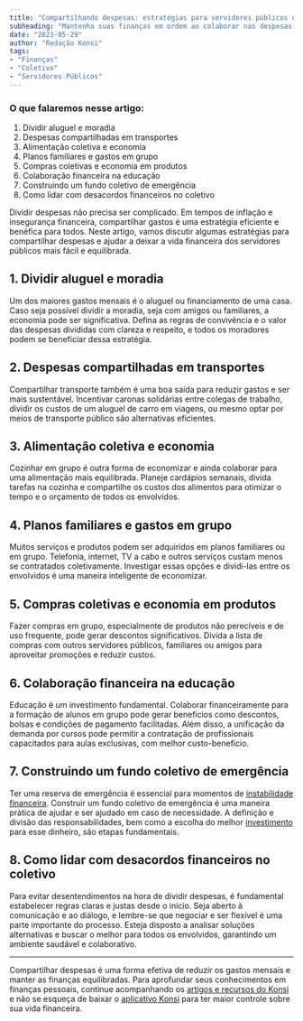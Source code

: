 ```yaml
---
title: "Compartilhando despesas: estratégias para servidores públicos no coletivo"
subheading: "Mantenha suas finanças em ordem ao colaborar nas despesas com colegas e familiares."
date: "2023-05-29"
author: "Redação Konsi"
tags:
- "Finanças"
- "Coletivo"
- "Servidores Públicos"
---
```


### O que falaremos nesse artigo:

1. Dividir aluguel e moradia
2. Despesas compartilhadas em transportes
3. Alimentação coletiva e economia
4. Planos familiares e gastos em grupo
5. Compras coletivas e economia em produtos
6. Colaboração financeira na educação
7. Construindo um fundo coletivo de emergência
8. Como lidar com desacordos financeiros no coletivo

Dividir despesas não precisa ser complicado. Em tempos de inflação e insegurança financeira, compartilhar gastos é uma estratégia eficiente e benéfica para todos. Neste artigo, vamos discutir algumas estratégias para compartilhar despesas e ajudar a deixar a vida financeira dos servidores públicos mais fácil e equilibrada.

## 1. Dividir aluguel e moradia

Um dos maiores gastos mensais é o aluguel ou financiamento de uma casa. Caso seja possível dividir a moradia, seja com amigos ou familiares, a economia pode ser significativa. Defina as regras de convivência e o valor das despesas divididas com clareza e respeito, e todos os moradores podem se beneficiar dessa estratégia.

## 2. Despesas compartilhadas em transportes

Compartilhar transporte também é uma boa saída para reduzir gastos e ser mais sustentável. Incentivar caronas solidárias entre colegas de trabalho, dividir os custos de um aluguel de carro em viagens, ou mesmo optar por meios de transporte público são alternativas eficientes.

## 3. Alimentação coletiva e economia

Cozinhar em grupo é outra forma de economizar e ainda colaborar para uma alimentação mais equilibrada. Planeje cardápios semanais, divida tarefas na cozinha e compartilhe os custos dos alimentos para otimizar o tempo e o orçamento de todos os envolvidos.

## 4. Planos familiares e gastos em grupo

Muitos serviços e produtos podem ser adquiridos em planos familiares ou em grupo. Telefonia, internet, TV a cabo e outros serviços custam menos se contratados coletivamente. Investigar essas opções e dividi-las entre os envolvidos é uma maneira inteligente de economizar.

## 5. Compras coletivas e economia em produtos

Fazer compras em grupo, especialmente de produtos não perecíveis e de uso frequente, pode gerar descontos significativos. Divida a lista de compras com outros servidores públicos, familiares ou amigos para aproveitar promoções e reduzir custos.

## 6. Colaboração financeira na educação

Educação é um investimento fundamental. Colaborar financeiramente para a formação de alunos em grupo pode gerar benefícios como descontos, bolsas e condições de pagamento facilitadas. Além disso, a unificação da demanda por cursos pode permitir a contratação de profissionais capacitados para aulas exclusivas, com melhor custo-benefício.

## 7. Construindo um fundo coletivo de emergência

Ter uma reserva de emergência é essencial para momentos de [instabilidade financeira](https://konsi.com.br/postagens/como-se-preparar-financeiramente-para-momentos-de-instabilidade-no-setor-pblico). Construir um fundo coletivo de emergência é uma maneira prática de ajudar e ser ajudado em caso de necessidade.  A definição e divisão das responsabilidades, bem como a escolha do melhor [investimento](https://konsi.com.br/postagens/investimentos-a-curto-prazo-para-servidores-pblicos-opes-seguras-e-rentveis) para esse dinheiro, são etapas fundamentais.

## 8. Como lidar com desacordos financeiros no coletivo

Para evitar desentendimentos na hora de dividir despesas, é fundamental estabelecer regras claras e justas desde o início. Seja aberto à comunicação e ao diálogo, e lembre-se que negociar e ser flexível é uma parte importante do processo. Esteja disposto a analisar soluções alternativas e buscar o melhor para todos os envolvidos, garantindo um ambiente saudável e colaborativo.

----

Compartilhar despesas é uma forma efetiva de reduzir os gastos mensais e manter as finanças equilibradas. Para aprofundar seus conhecimentos em finanças pessoais, continue acompanhando os [artigos e recursos do Konsi](https://konsi.com.br/postagens) e não se esqueça de baixar o [aplicativo Konsi](https://konsi.com.br/download) para ter maior controle sobre sua vida financeira.